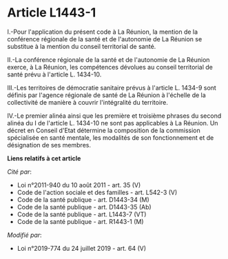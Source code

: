 # Article L1443-1

I.-Pour l'application du présent code à La Réunion, la mention de la conférence régionale de la santé et de l'autonomie de La
Réunion se substitue à la mention du conseil territorial de santé.

II.-La conférence régionale de la santé et de l'autonomie de La Réunion exerce, à La Réunion, les compétences dévolues au
conseil territorial de santé prévu à l'article L. 1434-10.

III.-Les territoires de démocratie sanitaire prévus à l'article L. 1434-9 sont définis par l'agence régionale de santé de La
Réunion à l'échelle de la collectivité de manière à couvrir l'intégralité du territoire.

IV.-Le premier alinéa ainsi que les première et troisième phrases du second alinéa du I de l'article L. 1434-10 ne sont pas
applicables à La Réunion. Un décret en Conseil d'Etat détermine la composition de la commission spécialisée en santé mentale,
les modalités de son fonctionnement et de désignation de ses membres.

**Liens relatifs à cet article**

_Cité par_:

  - Loi n°2011-940 du 10 août 2011 - art. 35 (V)
  - Code de l'action sociale et des familles - art. L542-3 (V)
  - Code de la santé publique - art. D1443-34 (M)
  - Code de la santé publique - art. D1443-35 (Ab)
  - Code de la santé publique - art. L1443-7 (VT)
  - Code de la santé publique - art. R1443-1 (M)

_Modifié par_:

  - Loi n°2019-774 du 24 juillet 2019 - art. 64 (V)
